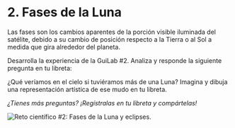 # 2. Fases de la Luna

Las fases son los cambios aparentes de la porción visible iluminada del satélite, debido a su cambio de posición respecto a la Tierra o al Sol a medida que gira alrededor del planeta.&#x20;

Desarrolla la experiencia de la GuiLab #2. Analiza y responde la siguiente pregunta en tu libreta:

¿Qué veríamos en el cielo si tuviéramos más de una Luna? Imagina y dibuja una representación artística de ese mudo en tu libreta.

_¿Tienes más preguntas? ¡Regístralas en tu libreta y compártelas!_

![Reto científico #2: Fases de la Luna y eclipses.](<../../.gitbook/assets/Reto #2\_2.png>)
